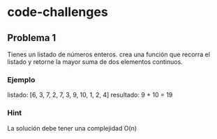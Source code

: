 # code-challenges

## Problema 1

Tienes un listado de números enteros. crea una función que recorra el listado y retorne la mayor suma de dos elementos continuos.

### Ejemplo
listado: [6, 3, 7, 2, 7, 3, 9, 10, 1, 2, 4]
resultado: 9 + 10 = 19

### Hint
La solución debe tener una complejidad O(n)